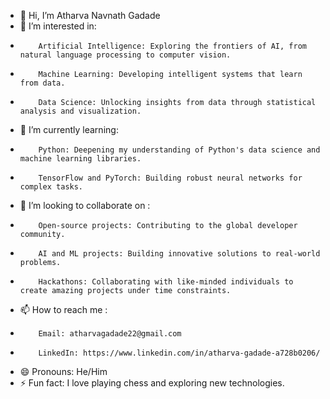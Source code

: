 - 👋 Hi, I’m Atharva Navnath Gadade
- 👀 I’m interested in:
-         Artificial Intelligence: Exploring the frontiers of AI, from natural language processing to computer vision.
-         Machine Learning: Developing intelligent systems that learn from data.
-         Data Science: Unlocking insights from data through statistical analysis and visualization.
- 🌱 I’m currently learning:
-         Python: Deepening my understanding of Python's data science and machine learning libraries.
-         TensorFlow and PyTorch: Building robust neural networks for complex tasks.
- 💞️ I’m looking to collaborate on :
-         Open-source projects: Contributing to the global developer community.
-         AI and ML projects: Building innovative solutions to real-world problems.
-         Hackathons: Collaborating with like-minded individuals to create amazing projects under time constraints.
- 📫 How to reach me :
-         Email: atharvagadade22@gmail.com
-         LinkedIn: https://www.linkedin.com/in/atharva-gadade-a728b0206/  
- 😄 Pronouns: He/Him
- ⚡ Fun fact: I love playing chess and exploring new technologies.




<!---
atharvagadade22/atharvagadade22 is a ✨ special ✨ repository because its `README.md` (this file) appears on your GitHub profile.
You can click the Preview link to take a look at your changes.
--->
